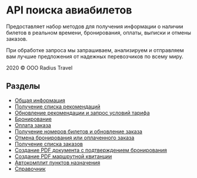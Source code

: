 API поиска авиабилетов‎
======================

Предоставляет набор методов для получения информации о наличии билетов в реальном времени, бронирования, оплаты, выписки и отмены заказов.

При обработке запроса мы запрашиваем, анализируем и отправляем вам лучшие предложения от надежных перевозчиков по всему миру.

2020 © OOO Radius Travel

Разделы
-------

* [Общая информация](general-info.md)
* [Получение списка рекомендаций](search-flight-list.md)
* [Обновление рекомендации и запрос условий тарифа](single-flight-update.md)
* [Бронирование](booking.md)
* [Оплата заказа](payment.md)
* [Получение номеров билетов и обновление заказа](single-order-update.md)
* [Отмена бронирования или оплаченного заказа](cancel.md)
* [Получение списка заказов](search-order-list.md)
* [Создание PDF документа с подтверждением бронирования](booking-pdf.md)
* [Создание PDF маршрутной квитанции](ticket-pdf.md)
* [Автокомплит пунктов назначения](autocomplit.md)
* [Справочник](guide.md)


